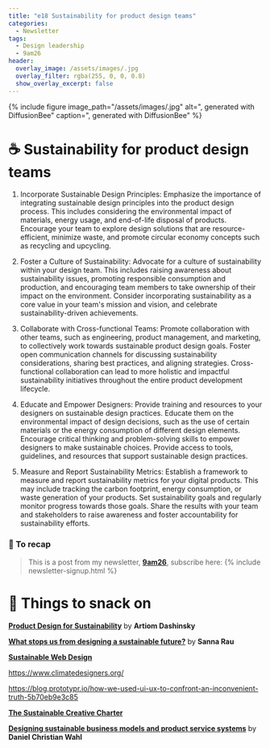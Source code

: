 ```yaml
---
title: "e18 Sustainability for product design teams"
categories:
  - Newsletter
tags:
  - Design leadership
  - 9am26
header:
  overlay_image: /assets/images/.jpg
  overlay_filter: rgba(255, 0, 0, 0.8)
  show_overlay_excerpt: false
---
```


{% include figure image_path="/assets/images/.jpg" alt=", generated with DiffusionBee" caption=", generated with DiffusionBee" %}

# ☕ Sustainability for product design teams

1.  Incorporate Sustainable Design Principles: Emphasize the importance of integrating sustainable design principles into the product design process. This includes considering the environmental impact of materials, energy usage, and end-of-life disposal of products. Encourage your team to explore design solutions that are resource-efficient, minimize waste, and promote circular economy concepts such as recycling and upcycling.
    
2.  Foster a Culture of Sustainability: Advocate for a culture of sustainability within your design team. This includes raising awareness about sustainability issues, promoting responsible consumption and production, and encouraging team members to take ownership of their impact on the environment. Consider incorporating sustainability as a core value in your team's mission and vision, and celebrate sustainability-driven achievements.
    
3.  Collaborate with Cross-functional Teams: Promote collaboration with other teams, such as engineering, product management, and marketing, to collectively work towards sustainable product design goals. Foster open communication channels for discussing sustainability considerations, sharing best practices, and aligning strategies. Cross-functional collaboration can lead to more holistic and impactful sustainability initiatives throughout the entire product development lifecycle.
    
4.  Educate and Empower Designers: Provide training and resources to your designers on sustainable design practices. Educate them on the environmental impact of design decisions, such as the use of certain materials or the energy consumption of different design elements. Encourage critical thinking and problem-solving skills to empower designers to make sustainable choices. Provide access to tools, guidelines, and resources that support sustainable design practices.
    
5.  Measure and Report Sustainability Metrics: Establish a framework to measure and report sustainability metrics for your digital products. This may include tracking the carbon footprint, energy consumption, or waste generation of your products. Set sustainability goals and regularly monitor progress towards those goals. Share the results with your team and stakeholders to raise awareness and foster accountability for sustainability efforts.
    

### 🥤 To recap

> This is a post from my newsletter, **[9am26](https://polgarp.com/categories/newsletter/)**, subscribe here:
> {% include newsletter-signup.html %}

# 🍪 Things to snack on

[**Product Design for Sustainability**](https://uxdesign.cc/product-design-for-sustainability-3fffbb2a7f0e) by **Artiom Dashinsky**

[**What stops us from designing a sustainable future?**](https://uxdesign.cc/what-stops-us-from-designing-a-sustainable-future-1f354143bc8b) by **Sanna Rau**

[**Sustainable Web Design**](https://sustainablewebdesign.org/)

https://www.climatedesigners.org/

https://blog.prototypr.io/how-we-used-ui-ux-to-confront-an-inconvenient-truth-5b70eb9e3c85


**[The Sustainable Creative Charter](https://sustainablecreativecharter.com/)**

**[Designing sustainable business models and product service systems](https://medium.com/activate-the-future/designing-sustainable-business-models-and-product-service-systems-cd548328e852)** by **Daniel Christian Wahl**